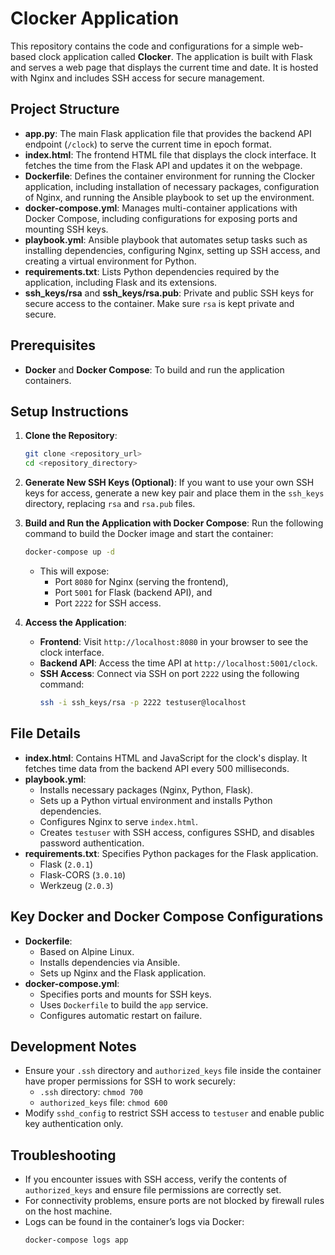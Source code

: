 
# Clocker Application

This repository contains the code and configurations for a simple web-based clock application called **Clocker**. The application is built with Flask and serves a web page that displays the current time and date. It is hosted with Nginx and includes SSH access for secure management.

## Project Structure

- **app.py**: The main Flask application file that provides the backend API endpoint (`/clock`) to serve the current time in epoch format.
- **index.html**: The frontend HTML file that displays the clock interface. It fetches the time from the Flask API and updates it on the webpage.
- **Dockerfile**: Defines the container environment for running the Clocker application, including installation of necessary packages, configuration of Nginx, and running the Ansible playbook to set up the environment.
- **docker-compose.yml**: Manages multi-container applications with Docker Compose, including configurations for exposing ports and mounting SSH keys.
- **playbook.yml**: Ansible playbook that automates setup tasks such as installing dependencies, configuring Nginx, setting up SSH access, and creating a virtual environment for Python.
- **requirements.txt**: Lists Python dependencies required by the application, including Flask and its extensions.
- **ssh_keys/rsa** and **ssh_keys/rsa.pub**: Private and public SSH keys for secure access to the container. Make sure `rsa` is kept private and secure.

## Prerequisites

- **Docker** and **Docker Compose**: To build and run the application containers.

## Setup Instructions

1. **Clone the Repository**:
   ```bash
   git clone <repository_url>
   cd <repository_directory>
   ```

2. **Generate New SSH Keys (Optional)**:
   If you want to use your own SSH keys for access, generate a new key pair and place them in the `ssh_keys` directory, replacing `rsa` and `rsa.pub` files.

3. **Build and Run the Application with Docker Compose**:
   Run the following command to build the Docker image and start the container:
   ```bash
   docker-compose up -d
   ```
   - This will expose:
     - Port `8080` for Nginx (serving the frontend),
     - Port `5001` for Flask (backend API), and
     - Port `2222` for SSH access.

4. **Access the Application**:
   - **Frontend**: Visit `http://localhost:8080` in your browser to see the clock interface.
   - **Backend API**: Access the time API at `http://localhost:5001/clock`.
   - **SSH Access**: Connect via SSH on port `2222` using the following command:
     ```bash
     ssh -i ssh_keys/rsa -p 2222 testuser@localhost
     ```

## File Details

- **index.html**: Contains HTML and JavaScript for the clock's display. It fetches time data from the backend API every 500 milliseconds.
- **playbook.yml**: 
  - Installs necessary packages (Nginx, Python, Flask).
  - Sets up a Python virtual environment and installs Python dependencies.
  - Configures Nginx to serve `index.html`.
  - Creates `testuser` with SSH access, configures SSHD, and disables password authentication.
- **requirements.txt**: Specifies Python packages for the Flask application.
  - Flask (`2.0.1`)
  - Flask-CORS (`3.0.10`)
  - Werkzeug (`2.0.3`)

## Key Docker and Docker Compose Configurations

- **Dockerfile**:
  - Based on Alpine Linux.
  - Installs dependencies via Ansible.
  - Sets up Nginx and the Flask application.
- **docker-compose.yml**:
  - Specifies ports and mounts for SSH keys.
  - Uses `Dockerfile` to build the `app` service.
  - Configures automatic restart on failure.

## Development Notes

- Ensure your `.ssh` directory and `authorized_keys` file inside the container have proper permissions for SSH to work securely:
  - `.ssh` directory: `chmod 700`
  - `authorized_keys` file: `chmod 600`
- Modify `sshd_config` to restrict SSH access to `testuser` and enable public key authentication only.

## Troubleshooting

- If you encounter issues with SSH access, verify the contents of `authorized_keys` and ensure file permissions are correctly set.
- For connectivity problems, ensure ports are not blocked by firewall rules on the host machine.
- Logs can be found in the container’s logs via Docker:
  ```bash
  docker-compose logs app
  ```
